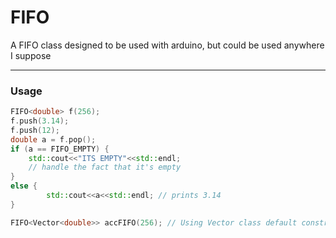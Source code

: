 # FIFO
A FIFO class designed to be used with arduino, but could be used anywhere I suppose

---

### Usage 
```cpp
FIFO<double> f(256);
f.push(3.14);
f.push(12);
double a = f.pop();
if (a == FIFO_EMPTY) {
    std::cout<<"ITS EMPTY"<<std::endl;
    // handle the fact that it's empty
}
else {
        std::cout<<a<<std::endl; // prints 3.14
}

FIFO<Vector<double>> accFIFO(256); // Using Vector class default constructor
```

